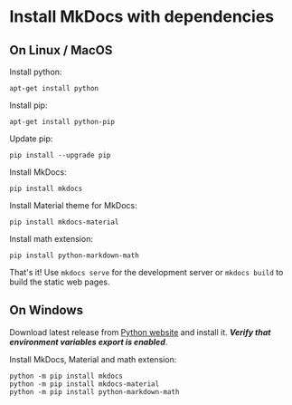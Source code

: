 # Install MkDocs with dependencies

## On Linux / MacOS

Install python:
```
apt-get install python
```

Install pip:
```
apt-get install python-pip
```

Update pip:
```
pip install --upgrade pip
```

Install MkDocs:
```
pip install mkdocs
```

Install Material theme for MkDocs:
```
pip install mkdocs-material
```

Install math extension:
```
pip install python-markdown-math
```

That's it! Use `mkdocs serve` for the development server or `mkdocs build` to build the static web pages.

## On Windows

Download latest release from [Python website](https://www.python.org/) and install it. ***Verify that environment variables export is enabled***.

Install MkDocs, Material and math extension:
```
python -m pip install mkdocs
python -m pip install mkdocs-material
python -m pip install python-markdown-math
```
